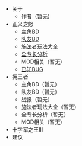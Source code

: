 * 关于
  * 作者（暂无）
* 正义之怒
  * [主角BD](Wotr/Wotr-BD-Ldr/)
  * [队友BD](Wotr/Wotr-BD-Tm8/)
  * [施法者玩法大全](/Wotr/Wotr-Analysis-Spell/)
  * [全专长分析](/Wotr/Wotr-Analysis-Feature/)
  * MOD相关（暂无）
  * [已知BUG](/Wotr/Wotr-Bug-Statistics)
* 拥王者
  * 主角BD（暂无）
  * 队友BD（暂无）
  * 战报（暂无）
  * 施法者玩法大全（暂无）
  * 全专长分析（暂无）
  * MOD相关（暂无）
* 十字军之王III
* 建议

